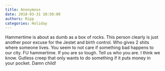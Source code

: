 ```yaml
---
title: Anonymous
date: 2018-03-31 10:50:00
authors: Ripp
categories: Holiday
---
```


 Hammertime is about as dumb as a box of rocks. This person clearly is just another poor excuse for the Jestet and birth control. Who gives 2 shits where someone lives. You seem to not care if something bad happens to our city. FU hammertime. If you are so tough. Tell us who you are. I think we know. Gutless creep that only wants to do something if it puts money in your pocket. Damn child!